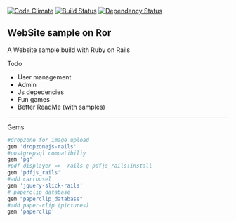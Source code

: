 [![Code Climate](https://codeclimate.com/github/Exocen/Website/badges/gpa.svg)](https://codeclimate.com/github/Exocen/Website) [![Build Status](https://travis-ci.org/Exocen/Website.svg?branch=master)](https://travis-ci.org/Exocen/Website)
[![Dependency Status](https://gemnasium.com/Exocen/Website.svg)](https://gemnasium.com/Exocen/Website)

WebSite sample on Ror
------------

A Website sample build with Ruby on Rails

Todo
* User management
* Admin
* Js depedencies
* Fun games
* Better ReadMe (with samples)

---

Gems

```ruby
#dropzone for image upload
gem 'dropzonejs-rails'
#postgrepsql compatibiliy
gem 'pg'
#pdf displayer =>  rails g pdfjs_rails:install
gem 'pdfjs_rails'
#add carrousel
gem 'jquery-slick-rails'
# paperclip database
gem "paperclip_database"
#add paper-clip (pictures)
gem 'paperclip'
``` 
